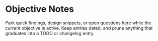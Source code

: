 # Objective Notes

Park quick findings, design snippets, or open questions here while the current objective is active. Keep entries dated, and prune anything that graduates into a TODO or changelog entry.
